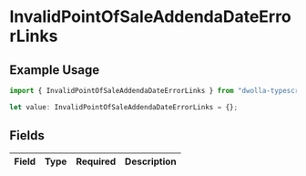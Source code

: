 # InvalidPointOfSaleAddendaDateErrorLinks

## Example Usage

```typescript
import { InvalidPointOfSaleAddendaDateErrorLinks } from "dwolla-typescript/models";

let value: InvalidPointOfSaleAddendaDateErrorLinks = {};
```

## Fields

| Field       | Type        | Required    | Description |
| ----------- | ----------- | ----------- | ----------- |